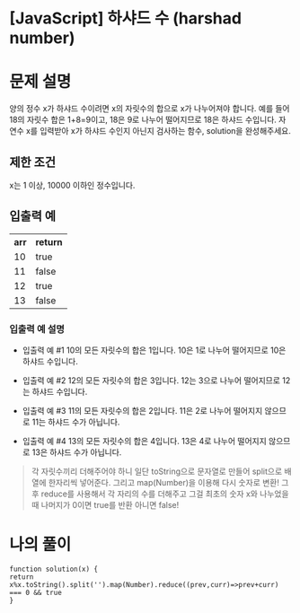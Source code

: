 # [JavaScript] 하샤드 수 (harshad number)

# 문제 설명
양의 정수 x가 하샤드 수이려면 x의 자릿수의 합으로 x가 나누어져야 합니다. 예를 들어 18의 자릿수 합은 1+8=9이고, 18은 9로 나누어 떨어지므로 18은 하샤드 수입니다. 자연수 x를 입력받아 x가 하샤드 수인지 아닌지 검사하는 함수, solution을 완성해주세요.

## 제한 조건
x는 1 이상, 10000 이하인 정수입니다.

## 입출력 예
<table>
<tr><th>arr</th><th>return</th></tr>
<tr><td>10</td><td>true</td></tr>
<tr><td>11</td><td>false</td></tr>
<tr><td>12</td><td>true</td></tr>
<tr><td>13</td><td>false</td></tr>
</table>

### 입출력 예 설명
- 입출력 예 #1
10의 모든 자릿수의 합은 1입니다. 10은 1로 나누어 떨어지므로 10은 하샤드 수입니다.

- 입출력 예 #2
12의 모든 자릿수의 합은 3입니다. 12는 3으로 나누어 떨어지므로 12는 하샤드 수입니다.

- 입출력 예 #3
11의 모든 자릿수의 합은 2입니다. 11은 2로 나누어 떨어지지 않으므로 11는 하샤드 수가 아닙니다.

- 입출력 예 #4
13의 모든 자릿수의 합은 4입니다. 13은 4로 나누어 떨어지지 않으므로 13은 하샤드 수가 아닙니다.

> 각 자릿수끼리 더해주어야 하니 일단 toString으로 문자열로 만들어 split으로 배열에 한자리씩 넣어준다. 그리고 map(Number)을 이용해 다시 숫자로 변환! 그 후 reduce를 사용해서 각 자리의 수를 더해주고 그걸 최초의 숫자 x와 나누었을 때 나머지가 0이면 true를 반환 아니면 false!

# 나의 풀이
```
function solution(x) {
return x%x.toString().split('').map(Number).reduce((prev,curr)=>prev+curr) === 0 && true
}
```